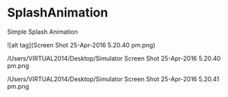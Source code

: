 # SplashAnimation
Simple Splash Animation


![alt tag](Screen Shot 25-Apr-2016 5.20.40 pm.png)


/Users/VIRTUAL2014/Desktop/Simulator Screen Shot 25-Apr-2016 5.20.40 pm.png

/Users/VIRTUAL2014/Desktop/Simulator Screen Shot 25-Apr-2016 5.20.41 pm.png